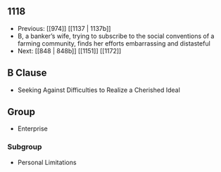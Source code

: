 ## 1118
- Previous: [[974]] [[1137 | 1137b]] 
- B, a banker’s wife, trying to subscribe to the social conventions of a farming community, finds her efforts embarrassing and distasteful
- Next: [[848 | 848b]] [[1151]] [[1172]] 

## B Clause
- Seeking Against Difficulties to Realize a Cherished Ideal

## Group
- Enterprise

### Subgroup
- Personal Limitations

